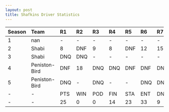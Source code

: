 ```yaml
---
layout: post 
title: Shafkins Driver Statistics
--- 
```


| Season   | Team          | R1   | R2   | R3   | R4   | R5   | R6   | R7   | R8   | R9   | R10   | R11   | R12   | Pts   | Pos   |
|:---------|:--------------|:-----|:-----|:-----|:-----|:-----|:-----|:-----|:-----|:-----|:------|:------|:------|:------|:------|
| 1        | nan           | -    | -    | -    | -    | -    | -    | -    | -    | -    | -     | -     | -     | -     | -     |
| 2        | Shabi         | 8    | DNF  | 9    | 8    | DNF  | 12   | 15   | DNF  | DNF  | DNQ   | 9     | 12    | 13    | 20    |
| 3        | Shabi         | DNQ  | DNQ  | -    | -    | -    | -    | -    | -    | -    | -     | -     | -     | 0     | 37    |
| 4        | Peniston-Bird | DNF  | 18   | DNQ  | DNQ  | DNF  | DNF  | DNF  | 16   | 12   | DNF   | 4     | 13    | 10    | 19    |
| 5        | Peniston-Bird | DNQ  | -    | DNQ  | -    | -    | DNQ  | DNQ  | 15   | 9    | -     | DNQ   | -     | 2     | 27    |
| -        | -             | PTS  | WIN  | POD  | FIN  | STA  | ENT  | DNF  | NET  | DNQ  | %Fin  | PPR   | BST   | CHA   | RNK   |
| -        | -             | 25   | 0    | 0    | 14   | 23   | 33   | 9    | -5   | 10   | 60.9  | 0.76  | 4     | 0     | 36    |